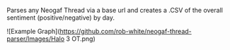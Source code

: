Parses any Neogaf Thread via a base url and creates a .CSV of the overall sentiment (positive/negative) by day.

![Example Graph](https://github.com/rob-white/neogaf-thread-parser/Images/Halo 3 OT.png)